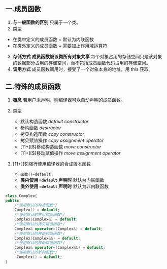 ## 一.成员函数

1.	**与一般函数的区别** 只属于一个类。
2.	类型
   +	在类中定义的成员函数
     +	默认为内联函数
   +	在类外定义的成员函数
     +	需要加上作用域运算符

3.	**存储方式** **成员函数被该类所有对象共享** 每个对象占用的存储空间只是该对象的数据部分占用的存储空间，而不包括成员函数代码占用的存储空间。
4.	**调用方式** 成员函数调用时，接受了一个对象本身的地址，用 this 获取。



## 二.特殊的成员函数
1.	**概念** 若用户未声明，则编译器可以自动声明的成员函数。
2.	类型
	+	默认构造函数 *default constructor*
	+	析构函数 *destructor*
	+	拷贝构造函数 *copy constructor*
	+	拷贝赋值操作 *copy assignment operator*
	+	\[11+\][$]移动构造函数 *move constructor*
	+	\[11+\][$]移动赋值操作 *move assignment operator*

3. 	\[11+\][$]强行使用编译器的合成版本函数
	+	`函数()=default`
	+	**类内使用 `=default` 声明时** 默认为内联函数
	+	**类外使用 `=default` 声明时** 默认为非内联函数

```c++
class Complex{
public:
	/*使用默认的构造函数*/
	Complex() = default;
	/*使用默认的拷贝构造函数*/
	Complex(Complex&) = default;
	/*使用默认的拷贝赋值函数*/
	Complex& operator=(Complex&) = default;	
	/*使用默认的移动构造函数*/
	Complex(Complex&&) = default;
	/*使用默认的移动赋值函数*/
	Complex& operator=(Complex&&) = default;		
	/*使用默认的析构函数*/
    ~Complex() = default;
}
```
